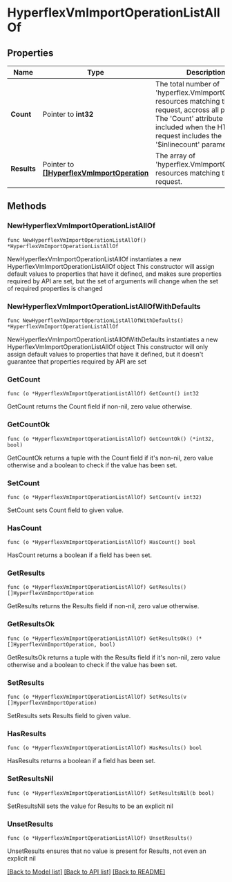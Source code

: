 # HyperflexVmImportOperationListAllOf

## Properties

Name | Type | Description | Notes
------------ | ------------- | ------------- | -------------
**Count** | Pointer to **int32** | The total number of &#39;hyperflex.VmImportOperation&#39; resources matching the request, accross all pages. The &#39;Count&#39; attribute is included when the HTTP GET request includes the &#39;$inlinecount&#39; parameter. | [optional] 
**Results** | Pointer to [**[]HyperflexVmImportOperation**](HyperflexVmImportOperation.md) | The array of &#39;hyperflex.VmImportOperation&#39; resources matching the request. | [optional] 

## Methods

### NewHyperflexVmImportOperationListAllOf

`func NewHyperflexVmImportOperationListAllOf() *HyperflexVmImportOperationListAllOf`

NewHyperflexVmImportOperationListAllOf instantiates a new HyperflexVmImportOperationListAllOf object
This constructor will assign default values to properties that have it defined,
and makes sure properties required by API are set, but the set of arguments
will change when the set of required properties is changed

### NewHyperflexVmImportOperationListAllOfWithDefaults

`func NewHyperflexVmImportOperationListAllOfWithDefaults() *HyperflexVmImportOperationListAllOf`

NewHyperflexVmImportOperationListAllOfWithDefaults instantiates a new HyperflexVmImportOperationListAllOf object
This constructor will only assign default values to properties that have it defined,
but it doesn't guarantee that properties required by API are set

### GetCount

`func (o *HyperflexVmImportOperationListAllOf) GetCount() int32`

GetCount returns the Count field if non-nil, zero value otherwise.

### GetCountOk

`func (o *HyperflexVmImportOperationListAllOf) GetCountOk() (*int32, bool)`

GetCountOk returns a tuple with the Count field if it's non-nil, zero value otherwise
and a boolean to check if the value has been set.

### SetCount

`func (o *HyperflexVmImportOperationListAllOf) SetCount(v int32)`

SetCount sets Count field to given value.

### HasCount

`func (o *HyperflexVmImportOperationListAllOf) HasCount() bool`

HasCount returns a boolean if a field has been set.

### GetResults

`func (o *HyperflexVmImportOperationListAllOf) GetResults() []HyperflexVmImportOperation`

GetResults returns the Results field if non-nil, zero value otherwise.

### GetResultsOk

`func (o *HyperflexVmImportOperationListAllOf) GetResultsOk() (*[]HyperflexVmImportOperation, bool)`

GetResultsOk returns a tuple with the Results field if it's non-nil, zero value otherwise
and a boolean to check if the value has been set.

### SetResults

`func (o *HyperflexVmImportOperationListAllOf) SetResults(v []HyperflexVmImportOperation)`

SetResults sets Results field to given value.

### HasResults

`func (o *HyperflexVmImportOperationListAllOf) HasResults() bool`

HasResults returns a boolean if a field has been set.

### SetResultsNil

`func (o *HyperflexVmImportOperationListAllOf) SetResultsNil(b bool)`

 SetResultsNil sets the value for Results to be an explicit nil

### UnsetResults
`func (o *HyperflexVmImportOperationListAllOf) UnsetResults()`

UnsetResults ensures that no value is present for Results, not even an explicit nil

[[Back to Model list]](../README.md#documentation-for-models) [[Back to API list]](../README.md#documentation-for-api-endpoints) [[Back to README]](../README.md)


